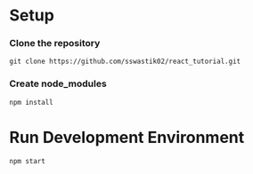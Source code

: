 # Setup
### Clone the repository
`git clone https://github.com/sswastik02/react_tutorial.git`
### Create node_modules
`npm install`

# Run Development Environment
`npm start`
